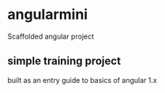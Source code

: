# angularmini
Scaffolded angular project

## simple training project
built as an entry guide to basics of angular 1.x
